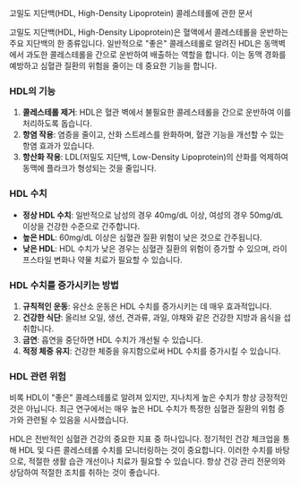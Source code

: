 고밀도 지단백(HDL, High-Density Lipoprotein) 콜레스테롤에 관한 문서

고밀도 지단백(HDL, High-Density Lipoprotein)은 혈액에서 콜레스테롤을 운반하는 주요 지단백의 한 종류입니다. 일반적으로 "좋은" 콜레스테롤로 알려진 HDL은 동맥벽에서 과도한 콜레스테롤을 간으로 운반하여 배출하는 역할을 합니다. 이는 동맥 경화를 예방하고 심혈관 질환의 위험을 줄이는 데 중요한 기능을 합니다.

### HDL의 기능
1. **콜레스테롤 제거**: HDL은 혈관 벽에서 불필요한 콜레스테롤을 간으로 운반하여 이를 처리하도록 돕습니다.
2. **항염 작용**: 염증을 줄이고, 산화 스트레스를 완화하며, 혈관 기능을 개선할 수 있는 항염 효과가 있습니다.
3. **항산화 작용**: LDL(저밀도 지단백, Low-Density Lipoprotein)의 산화를 억제하여 동맥에 플라크가 형성되는 것을 줄입니다.

### HDL 수치
- **정상 HDL 수치**: 일반적으로 남성의 경우 40mg/dL 이상, 여성의 경우 50mg/dL 이상을 건강한 수준으로 간주합니다.
- **높은 HDL**: 60mg/dL 이상은 심혈관 질환 위험이 낮은 것으로 간주됩니다.
- **낮은 HDL**: HDL 수치가 낮은 경우는 심혈관 질환의 위험이 증가할 수 있으며, 라이프스타일 변화나 약물 치료가 필요할 수 있습니다.

### HDL 수치를 증가시키는 방법
1. **규칙적인 운동**: 유산소 운동은 HDL 수치를 증가시키는 데 매우 효과적입니다.
2. **건강한 식단**: 올리브 오일, 생선, 견과류, 과일, 야채와 같은 건강한 지방과 음식을 섭취합니다.
3. **금연**: 흡연을 중단하면 HDL 수치가 개선될 수 있습니다.
4. **적정 체중 유지**: 건강한 체중을 유지함으로써 HDL 수치를 증가시킬 수 있습니다.

### HDL 관련 위험
비록 HDL이 "좋은" 콜레스테롤로 알려져 있지만, 지나치게 높은 수치가 항상 긍정적인 것은 아닙니다. 최근 연구에서는 매우 높은 HDL 수치가 특정한 심혈관 질환의 위험 증가와 관련될 수 있음을 시사했습니다.

HDL은 전반적인 심혈관 건강의 중요한 지표 중 하나입니다. 정기적인 건강 체크업을 통해 HDL 및 다른 콜레스테롤 수치를 모니터링하는 것이 중요합니다. 이러한 수치를 바탕으로, 적절한 생활 습관 개선이나 치료가 필요할 수 있습니다. 항상 건강 관리 전문의와 상담하여 적절한 조치를 취하는 것이 좋습니다.